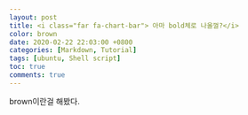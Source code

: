 ```yaml
---
layout: post
title: <i class="far fa-chart-bar"> 아마 bold체로 나올껄?</i>
color: brown
date: 2020-02-22 22:03:00 +0800
categories: [Markdown, Tutorial]
tags: [ubuntu, Shell script]
toc: true
comments: true
---
```


brown이란걸 해봤다.
